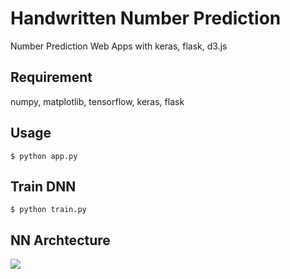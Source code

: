 # Handwritten Number Prediction

Number Prediction Web Apps with keras, flask, d3.js

## Requirement

numpy, matplotlib, tensorflow, keras, flask

## Usage
```
$ python app.py
```

## Train DNN
```
$ python train.py
```

## NN Archtecture
![](_fig/model_cnn.png)
